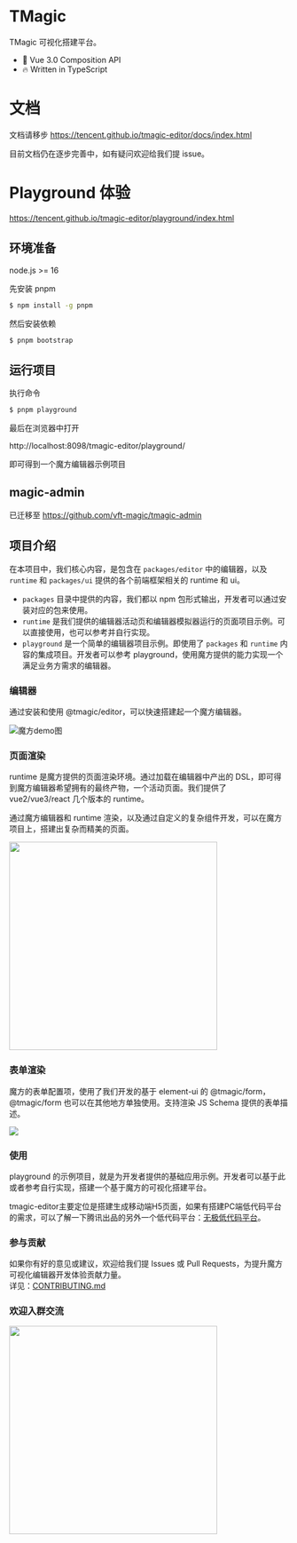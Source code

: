 # TMagic
TMagic 可视化搭建平台。

* 💪 Vue 3.0 Composition API
* 🔥 Written in TypeScript

# 文档

文档请移步 https://tencent.github.io/tmagic-editor/docs/index.html

目前文档仍在逐步完善中，如有疑问欢迎给我们提 issue。

# Playground 体验

https://tencent.github.io/tmagic-editor/playground/index.html

## 环境准备

node.js >= 16

先安装 pnpm

```bash
$ npm install -g pnpm
```

然后安装依赖

```bash
$ pnpm bootstrap
```

## 运行项目

执行命令

```bash
$ pnpm playground
```

最后在浏览器中打开

http://localhost:8098/tmagic-editor/playground/

即可得到一个魔方编辑器示例项目

## magic-admin

已迁移至 https://github.com/vft-magic/tmagic-admin

## 项目介绍
在本项目中，我们核心内容，是包含在 `packages/editor` 中的编辑器，以及 `runtime` 和 `packages/ui` 提供的各个前端框架相关的 runtime 和 ui。

- `packages` 目录中提供的内容，我们都以 npm 包形式输出，开发者可以通过安装对应的包来使用。
- `runtime` 是我们提供的编辑器活动页和编辑器模拟器运行的页面项目示例。可以直接使用，也可以参考并自行实现。
- `playground` 是一个简单的编辑器项目示例。即使用了 `packages` 和 `runtime` 内容的集成项目。开发者可以参考 playground，使用魔方提供的能力实现一个满足业务方需求的编辑器。

### 编辑器
通过安装和使用 @tmagic/editor，可以快速搭建起一个魔方编辑器。

<img src="https://image.video.qpic.cn/oa_88b7d-32_509802977_1635842258505918" alt="魔方demo图">

### 页面渲染
runtime 是魔方提供的页面渲染环境。通过加载在编辑器中产出的 DSL，即可得到魔方编辑器希望拥有的最终产物，一个活动页面。我们提供了 vue2/vue3/react 几个版本的 runtime。

通过魔方编辑器和 runtime 渲染，以及通过自定义的复杂组件开发，可以在魔方项目上，搭建出复杂而精美的页面。

<img src="https://image.video.qpic.cn/oa_7cf5e6-5_466783002_1637935497991411" width="375">

### 表单渲染
魔方的表单配置项，使用了我们开发的基于 element-ui 的 @tmagic/form，@tmagic/form 也可以在其他地方单独使用。支持渲染 JS Schema 提供的表单描述。

<img src="https://image.video.qpic.cn/oa_28dbde-2_1333081854_1637935825410557" >

### 使用
playground 的示例项目，就是为开发者提供的基础应用示例。开发者可以基于此或者参考自行实现，搭建一个基于魔方的可视化搭建平台。

tmagic-editor主要定位是搭建生成移动端H5页面，如果有搭建PC端低代码平台的需求，可以了解一下腾讯出品的另外一个低代码平台：[无极低代码平台](https://wujicode.cn?from=tmagic)。

### 参与贡献

如果你有好的意见或建议，欢迎给我们提 Issues 或 Pull Requests，为提升魔方可视化编辑器开发体验贡献力量。<br>详见：[CONTRIBUTING.md](./CONTRIBUTING.md)

### 欢迎入群交流

<img src="https://vfiles.gtimg.cn/vupload/20220412/b85d331649748582992.jpg" width=375>
